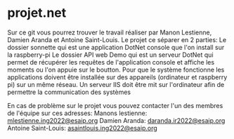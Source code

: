 # projet.net
Sur ce git vous pourrez trouver le travail réaliser par Manon Lestienne, Damien Aranda et Antoine Saint-Louis. 
Le projet ce séparer en 2 parties:
Le dossier sonnette qui est une application DotNet console que l'on install sur la raspberry-pi
Le dossier API web Demo qui est un serveur DotNet qui permet de récupérer les requêtes de l'application console et affiche les moments ou l'on appuie sur le boutton.
Pour que le système fonctionne les applications doivent être installée sur des appareils (ordinateur et raspberry pi) sur un même réseau.
Un serveur IIS doit être mit sur l'ordinateur afin de permettre la communication des systèmes

En cas de problème sur le projet vous pouvez contacter l'un des membres de l'équipe sur ces adresses:
Manons lestienne: mlestienne.ing2022@esaip.org
Damien Aranda: daranda.ir2022@esaip.org
Antoine Saint-Louis: asaintlouis.ing2022@esaip.org
